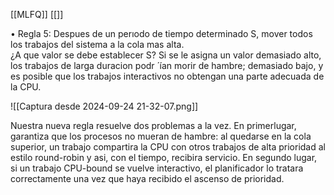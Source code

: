 [[MLFQ]] [[]]



• Regla 5: Despues de un perıodo de tiempo determinado S, mover todos los trabajos del sistema a la cola mas alta.  
¿A que valor se debe establecer S?
Si se le asigna un valor demasiado alto, los trabajos de larga duracion podr  ́  ́ıan morir de hambre; demasiado bajo, y es posible que los trabajos interactivos no obtengan una parte adecuada de la CPU.

![[Captura desde 2024-09-24 21-32-07.png]]

Nuestra nueva regla resuelve dos problemas a la vez. En primerlugar, garantiza que los procesos no mueran de hambre: al quedarse en la cola superior, un trabajo compartira la CPU con otros trabajos  de alta prioridad al estilo round-robin y asi, con el tiempo, recibira servicio. En segundo lugar, si un trabajo CPU-bound se vuelve interactivo, el planificador lo tratara correctamente una vez que haya  recibido el ascenso de prioridad.